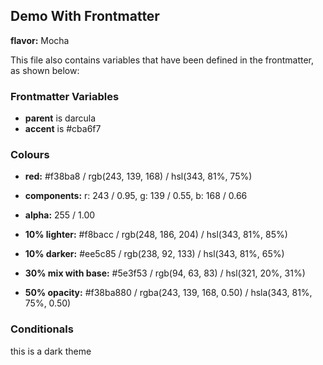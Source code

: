 ## Demo With Frontmatter

**flavor:** Mocha

This file also contains variables that have been defined in the frontmatter, as shown below:

### Frontmatter Variables

- **parent** is darcula
- **accent** is #cba6f7

### Colours

- **red:**                #f38ba8 / rgb(243, 139, 168) / hsl(343, 81%, 75%)
- **components:**         r: 243 / 0.95, g: 139 / 0.55, b: 168 / 0.66
- **alpha:**              255 / 1.00
- **10% lighter:**        #f8bacc / rgb(248, 186, 204) / hsl(343, 81%, 85%)
- **10% darker:**         #ee5c85 / rgb(238, 92, 133) / hsl(343, 81%, 65%)

- **30% mix with base:**  #5e3f53 / rgb(94, 63, 83) / hsl(321, 20%, 31%)

- **50% opacity:**        #f38ba880 / rgba(243, 139, 168, 0.50) / hsla(343, 81%, 75%, 0.50)

### Conditionals

this is a dark theme
